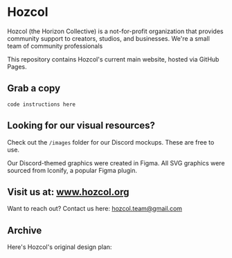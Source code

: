 # Hozcol 
Hozcol (the Horizon Collective) is a not-for-profit organization that provides community support to creators, studios, and businesses. We're a small team of community professionals 

This repository contains Hozcol's current main website, hosted via GitHub Pages.

## Grab a copy
```
code instructions here
```

## Looking for our visual resources?
Check out the `/images` folder for our Discord mockups. These are free to use.

Our Discord-themed graphics were created in Figma. All SVG graphics were sourced from Iconify, a popular Figma plugin.

## Visit us at: www.hozcol.org

Want to reach out? Contact us here: hozcol.team@gmail.com

## Archive

Here's Hozcol's original design plan:
 

